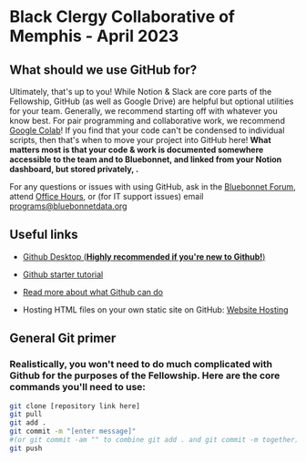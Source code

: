 # Black Clergy Collaborative of Memphis - April 2023

## What should we use GitHub for?

Ultimately, that's up to you! While Notion & Slack are core parts of the Fellowship, GitHub (as well as Google Drive) are helpful but optional utilities for your team. Generally, we recommend starting off with whatever you know best. For pair programming and collaborative work, we recommend [Google Colab](https://colab.research.google.com/)! If you find that your code can't be condensed to individual scripts, then that's when to move your project into GitHub here! **What matters most is that your code & work is documented somewhere accessible to the team and to Bluebonnet, and linked from your Notion dashboard, but stored privately, .**

For any questions or issues with using GitHub, ask in the [Bluebonnet Forum](https://www.notion.so/Bluebonnet-Forum-ba18b7329b574926b7c5d777d5d3bbfc), attend [Office Hours](https://www.notion.so/Office-Hours-a724783df78a476981273daa855301a8), or (for IT support issues) email [programs@bluebonnetdata.org](mailto:programs@bluebonnetdata.org)

## Useful links

* [Github Desktop (**Highly recommended if you're new to Github!**)](https://desktop.github.com/)

* [Github starter tutorial](https://www.freecodecamp.org/news/git-and-github-for-beginners/)
* [Read more about what Github can do](https://docs.github.com/en/free-pro-team@latest/github/getting-started-with-github)
* Hosting HTML files on your own static site on GitHub: [Website Hosting](https://pages.github.com/)

## General Git primer

### Realistically, you won't need to do much complicated with Github for the purposes of the Fellowship. Here are the core commands you'll need to use:

```bash
git clone [repository link here]
git pull 
git add . 
git commit -m "[enter message]"
#(or git commit -am "" to combine git add . and git commit -m together)
git push 
```
